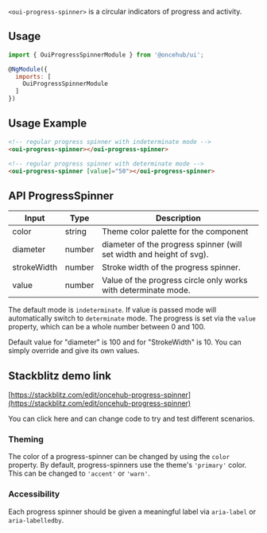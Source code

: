 `<oui-progress-spinner>` is a circular indicators of progress and activity.

## Usage

```js
import { OuiProgressSpinnerModule } from '@oncehub/ui';

@NgModule({
  imports: [
    OuiProgressSpinnerModule
  ]
})
```

## Usage Example

```html
<!-- regular progress spinner with indeterminate mode -->
<oui-progress-spinner></oui-progress-spinner>

<!-- regular progress spinner with determinate mode -->
<oui-progress-spinner [value]="50"></oui-progress-spinner>
```

## API ProgressSpinner

| Input       | Type   | Description                                                          |
| ----------- | ------ | -------------------------------------------------------------------- |
| color       | string | Theme color palette for the component                                |
| diameter    | number | diameter of the progress spinner (will set width and height of svg). |
| strokeWidth | number | Stroke width of the progress spinner.                                |
| value       | number | Value of the progress circle only works with determinate mode.       |

The default mode is `indeterminate`. If value is passed mode will automatically switch to `determinate` mode. The progress is set via the `value` property, which can be a whole number between 0 and 100.

Default value for "diameter" is 100 and for "StrokeWidth" is 10. You can simply override and give its own values.

## Stackblitz demo link

[https://stackblitz.com/edit/oncehub-progress-spinner](https://stackblitz.com/edit/oncehub-progress-spinner)

You can click here and can change code to try and test different scenarios.

### Theming

The color of a progress-spinner can be changed by using the `color` property. By default,
progress-spinners use the theme's `'primary'` color. This can be changed to `'accent'` or `'warn'`.

### Accessibility

Each progress spinner should be given a meaningful label via `aria-label` or `aria-labelledby`.
